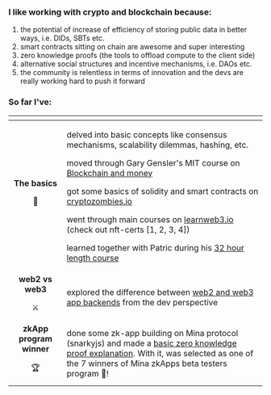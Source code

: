 ### **I like working with crypto and blockchain because:**
1. the potential of increase of efficiency of storing public data in better ways, i.e. DIDs, SBTs etc.
2. smart contracts sitting on chain are awesome and super interesting
3. zero knowledge proofs (the tools to offload compute to the client side)
4. alternative social structures and incentive mechanisms, i.e. DAOs etc.
5. the community is relentless in terms of innovation and the devs are really working hard to push it forward

### **So far I've:**

| <img width=200/> |  |
| ----------- | ----------- |
| <div align="center">**The basics** <p>🧱</p> </div> | <p>delved into basic concepts like consensus mechanisms, scalability dilemmas, hashing, etc. </p>  <p>moved through Gary Gensler's MIT course on [Blockchain and money](https://www.youtube.com/watch?v=EH6vE97qIP4&list=PLUl4u3cNGP63UUkfL0onkxF6MYgVa04Fn)</p> <p>got some basics of solidity and smart contracts on [cryptozombies.io](https://cryptozombies.io/)</p> <p>went through main courses on [learnweb3.io](https://learnweb3.io/) (check out nft-certs [1, 2, 3, 4])</p> <p>learned together with Patric during his [32 hour length course](https://www.youtube.com/watch?v=gyMwXuJrbJQ)</p>   |
| <div align="center">**web2 vs web3** <p>⚔️</p> </div> | explored the difference between [web2 and web3 app backends](https://web2vsweb3-snowy.vercel.app/) from the dev perspective |
| <div align="center">**zkApp program winner** <p>🏆</p> </div> | done some zk-app building on Mina protocol (snarkyjs) and made a [basic zero knowledge proof explanation](https://zkapp-ui.vercel.app/). With it, was selected as one of the 7 winners of Mina zkApps beta testers program 🤗! |

